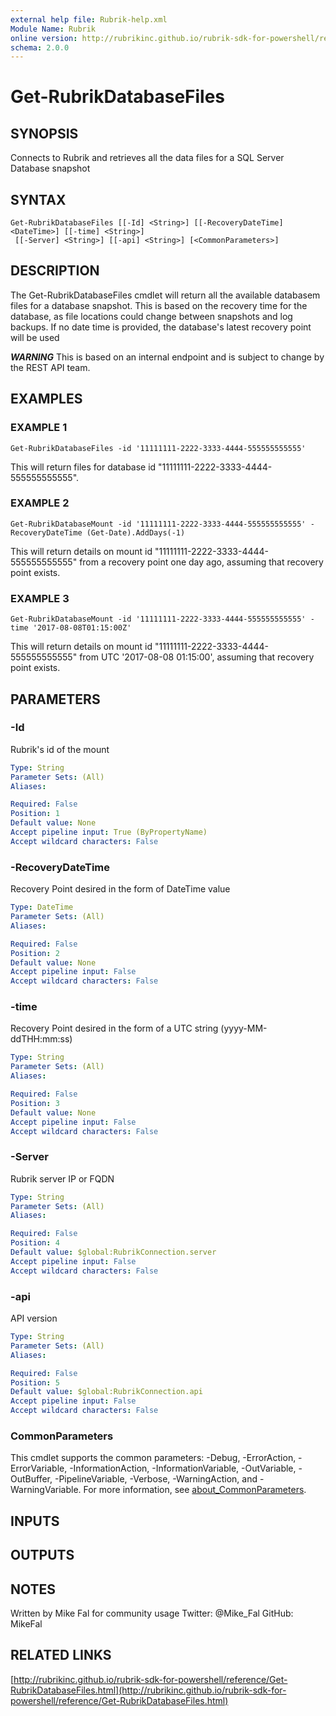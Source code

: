 ```yaml
---
external help file: Rubrik-help.xml
Module Name: Rubrik
online version: http://rubrikinc.github.io/rubrik-sdk-for-powershell/reference/Get-RubrikDatabaseFiles.html
schema: 2.0.0
---
```


# Get-RubrikDatabaseFiles

## SYNOPSIS
Connects to Rubrik and retrieves all the data files for a SQL Server Database snapshot

## SYNTAX

```
Get-RubrikDatabaseFiles [[-Id] <String>] [[-RecoveryDateTime] <DateTime>] [[-time] <String>]
 [[-Server] <String>] [[-api] <String>] [<CommonParameters>]
```

## DESCRIPTION
The Get-RubrikDatabaseFiles cmdlet will return all the available databasem files for a database 
snapshot.
This is based on the recovery time for the database, as file locations could change
between snapshots and log backups.
If no date time is provided, the database's latest recovery
point will be used

***WARNING***
This is based on an internal endpoint and is subject to change by the REST API team.

## EXAMPLES

### EXAMPLE 1
```
Get-RubrikDatabaseFiles -id '11111111-2222-3333-4444-555555555555'
```

This will return files for database id  "11111111-2222-3333-4444-555555555555".

### EXAMPLE 2
```
Get-RubrikDatabaseMount -id '11111111-2222-3333-4444-555555555555' -RecoveryDateTime (Get-Date).AddDays(-1)
```

This will return details on mount id "11111111-2222-3333-4444-555555555555" from a recovery point one day ago, assuming that recovery point exists.

### EXAMPLE 3
```
Get-RubrikDatabaseMount -id '11111111-2222-3333-4444-555555555555' -time '2017-08-08T01:15:00Z'
```

This will return details on mount id "11111111-2222-3333-4444-555555555555" from UTC '2017-08-08 01:15:00', assuming that recovery point exists.

## PARAMETERS

### -Id
Rubrik's id of the mount

```yaml
Type: String
Parameter Sets: (All)
Aliases:

Required: False
Position: 1
Default value: None
Accept pipeline input: True (ByPropertyName)
Accept wildcard characters: False
```

### -RecoveryDateTime
Recovery Point desired in the form of DateTime value

```yaml
Type: DateTime
Parameter Sets: (All)
Aliases:

Required: False
Position: 2
Default value: None
Accept pipeline input: False
Accept wildcard characters: False
```

### -time
Recovery Point desired in the form of a UTC string (yyyy-MM-ddTHH:mm:ss)

```yaml
Type: String
Parameter Sets: (All)
Aliases:

Required: False
Position: 3
Default value: None
Accept pipeline input: False
Accept wildcard characters: False
```

### -Server
Rubrik server IP or FQDN

```yaml
Type: String
Parameter Sets: (All)
Aliases:

Required: False
Position: 4
Default value: $global:RubrikConnection.server
Accept pipeline input: False
Accept wildcard characters: False
```

### -api
API version

```yaml
Type: String
Parameter Sets: (All)
Aliases:

Required: False
Position: 5
Default value: $global:RubrikConnection.api
Accept pipeline input: False
Accept wildcard characters: False
```

### CommonParameters
This cmdlet supports the common parameters: -Debug, -ErrorAction, -ErrorVariable, -InformationAction, -InformationVariable, -OutVariable, -OutBuffer, -PipelineVariable, -Verbose, -WarningAction, and -WarningVariable. For more information, see [about_CommonParameters](http://go.microsoft.com/fwlink/?LinkID=113216).

## INPUTS

## OUTPUTS

## NOTES
Written by Mike Fal for community usage
Twitter: @Mike_Fal
GitHub: MikeFal

## RELATED LINKS

[http://rubrikinc.github.io/rubrik-sdk-for-powershell/reference/Get-RubrikDatabaseFiles.html](http://rubrikinc.github.io/rubrik-sdk-for-powershell/reference/Get-RubrikDatabaseFiles.html)

